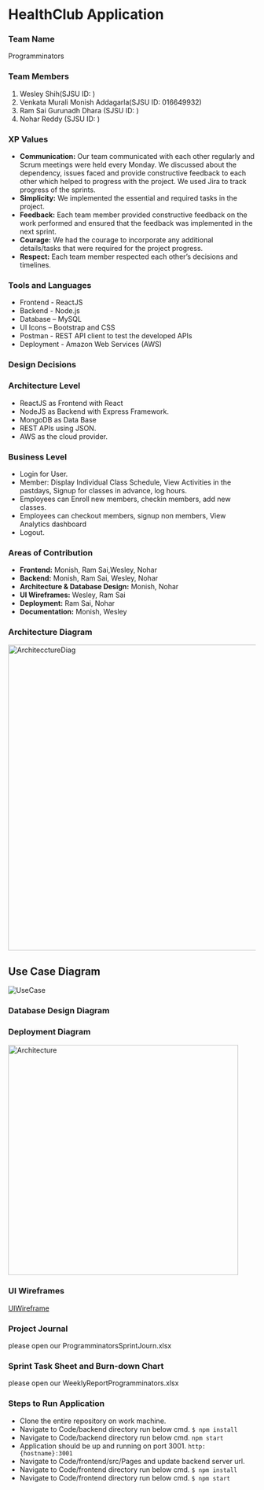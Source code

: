 
# HealthClub Application

### Team Name
Programminators

### Team Members
1. Wesley Shih(SJSU ID: )
2. Venkata Murali Monish Addagarla(SJSU ID: 016649932)
3. Ram Sai Gurunadh Dhara (SJSU ID: )
4. Nohar Reddy (SJSU ID: )

### XP Values
- **Communication:**  Our team communicated with each other regularly and Scrum meetings were held every Monday. We discussed about the dependency, issues faced and provide constructive feedback to each other which helped to progress with the project. We used Jira to track progress of the sprints.
- **Simplicity:** We implemented the essential and required tasks in the project.
- **Feedback:** Each team member provided constructive feedback on the work performed and ensured that the feedback was implemented in the next sprint.
- **Courage:** We had the courage to incorporate any additional details/tasks that were required for the project progress.
- **Respect:** Each team member respected each other’s decisions and timelines.

### Tools and Languages
- Frontend - ReactJS
- Backend - Node.js
- Database – MySQL
- UI Icons – Bootstrap and CSS
- Postman - REST API client to test the developed APIs
- Deployment - Amazon Web Services (AWS)

### Design Decisions

### Architecture Level
- ReactJS as Frontend with React
- NodeJS as Backend with Express Framework.
- MongoDB as Data Base
- REST APIs using JSON.
- AWS as the cloud provider.

### Business Level 
- Login for User.
- Member: Display Individual Class Schedule, View Activities in the pastdays, Signup for classes in  advance, log hours.
- Employees can Enroll new members, checkin members, add new classes.
- Employees can checkout members, signup non members, View Analytics dashboard
- Logout.

### Areas of Contribution
- **Frontend:** Monish, Ram Sai,Wesley, Nohar
- **Backend:** Monish, Ram Sai, Wesley, Nohar
- **Architecture & Database Design:** Monish, Nohar
- **UI Wireframes:** Wesley, Ram Sai
- **Deployment:** Ram Sai, Nohar
- **Documentation:** Monish, Wesley


### Architecture Diagram
<img width="622" alt="ArchitecctureDiag" src="https://github.com/NoharGurrala/Test_202_1/assets/10120704/cc080973-2613-4a8c-aaed-94abc33be66b">


## Use Case Diagram
![UseCase](https://github.com/NoharGurrala/Test_202_1/assets/10120704/646a61af-26db-4fe3-ad4f-4cd0b81b1c21)


### Database Design Diagram


### Deployment Diagram
<img width="468" alt="Architecture" src="">

### UI Wireframes
[UIWireframe](https://github.com/NoharGurrala/Test_202_1/assets/10120704/3be7c06b-b7ee-4f70-a332-2c8759fdd745)


### Project Journal
please open our ProgramminatorsSprintJourn.xlsx


### Sprint Task Sheet and Burn-down Chart
please open our WeeklyReportProgramminators.xlsx



### Steps to Run Application
- Clone the entire repository on work machine.
- Navigate to Code/backend directory run below cmd.
```$ npm install```
- Navigate to Code/backend directory run below cmd.
```npm start```
- Application should be up and running on port 3001.
```http:{hostname}:3001```
- Navigate to Code/frontend/src/Pages and update backend server url.
- Navigate to Code/frontend directory run below cmd.
```$ npm install```
- Navigate to Code/frontend directory run below cmd.
```$ npm start``` 






